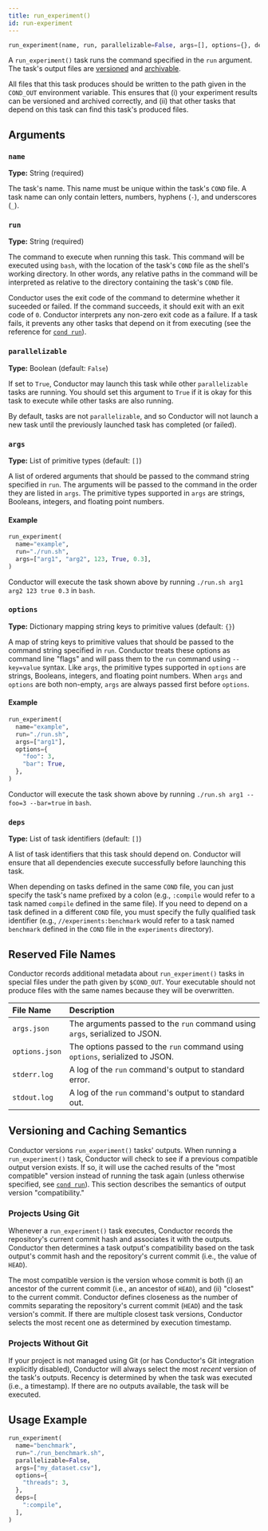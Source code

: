 ```yaml
---
title: run_experiment()
id: run-experiment
---
```


```python
run_experiment(name, run, parallelizable=False, args=[], options={}, deps=[])
```

A `run_experiment()` task runs the command specified in the `run` argument. The
task's output files are [versioned](#versioning-semantics) and
[archivable](cli/archive.md).

All files that this task produces should be written to the path given in the
`COND_OUT` environment variable. This ensures that (i) your experiment results
can be versioned and archived correctly, and (ii) that other tasks that depend
on this task can find this task's produced files.

## Arguments

### `name`

**Type:** String (required)

The task's name. This name must be unique within the task's `COND` file. A task
name can only contain letters, numbers, hyphens (`-`), and underscores (`_`).

### `run`

**Type:** String (required)

The command to execute when running this task. This command will be executed
using `bash`, with the location of the task's `COND` file as the shell's working
directory. In other words, any relative paths in the command will be interpreted
as relative to the directory containing the task's `COND` file.

Conductor uses the exit code of the command to determine whether it suceeded or
failed. If the command succeeds, it should exit with an exit code of `0`.
Conductor interprets any non-zero exit code as a failure. If a task fails, it
prevents any other tasks that depend on it from executing (see the reference for
[`cond run`](cli/run.md)).

### `parallelizable`

**Type:** Boolean (default: `False`)

If set to `True`, Conductor may launch this task while other `parallelizable`
tasks are running. You should set this argument to `True` if it is okay for this
task to execute while other tasks are also running.

By default, tasks are not `parallelizable`, and so Conductor will not launch a
new task until the previously launched task has completed (or failed).

### `args`

**Type:** List of primitive types (default: `[]`)

A list of ordered arguments that should be passed to the command string
specified in `run`. The arguments will be passed to the command in the order
they are listed in `args`. The primitive types supported in `args` are strings,
Booleans, integers, and floating point numbers.

#### Example

```python
run_experiment(
  name="example",
  run="./run.sh",
  args=["arg1", "arg2", 123, True, 0.3],
)
```

Conductor will execute the task shown above by running `./run.sh arg1 arg2 123
true 0.3` in `bash`.

### `options`

**Type:** Dictionary mapping string keys to primitive values (default: `{}`)

A map of string keys to primitive values that should be passed to the command
string specified in `run`. Conductor treats these options as command line
"flags" and will pass them to the `run` command using `--key=value` syntax. Like
`args`, the primitive types supported in `options` are strings, Booleans,
integers, and floating point numbers. When `args` and `options` are both
non-empty, `args` are always passed first before `options`.

#### Example

```python
run_experiment(
  name="example",
  run="./run.sh",
  args=["arg1"],
  options={
    "foo": 3,
    "bar": True,
  },
)
```

Conductor will execute the task shown above by running `./run.sh arg1 --foo=3
--bar=true` in `bash`.

### `deps`

**Type:** List of task identifiers (default: `[]`)

A list of task identifiers that this task should depend on. Conductor will
ensure that all dependencies execute successfully before launching this task.

When depending on tasks defined in the same `COND` file, you can just specify
the task's name prefixed by a colon (e.g., `:compile` would refer to a task
named `compile` defined in the same file). If you need to depend on a task
defined in a different `COND` file, you must specify the fully qualified task
identifier (e.g., `//experiments:benchmark` would refer to a task named
`benchmark` defined in the `COND` file in the `experiments` directory).

## Reserved File Names

Conductor records additional metadata about `run_experiment()` tasks in special
files under the path given by `$COND_OUT`. Your executable should not produce
files with the same names because they will be overwritten.

| File Name         | Description  |
| :---------------- | :----------- |
| `args.json`       | The arguments passed to the `run` command using `args`, serialized to JSON. |
| `options.json`    | The options passed to the `run` command using `options`, serialized to JSON. |
| `stderr.log`      | A log of the `run` command's output to standard error. |
| `stdout.log`      | A log of the `run` command's output to standard out. |

## Versioning and Caching Semantics

Conductor versions `run_experiment()` tasks' outputs. When running a
`run_experiment()` task, Conductor will check to see if a previous compatible
output version exists. If so, it will use the cached results of the "most
compatible" version instead of running the task again (unless otherwise
specified, see [`cond run`](cli/run.md)). This section describes the semantics
of output version "compatibility."

### Projects Using Git

Whenever a `run_experiment()` task executes, Conductor records the repository's
current commit hash and associates it with the outputs. Conductor then
determines a task output's compatibility based on the task output's commit hash
and the repository's current commit (i.e., the value of `HEAD`).

The most compatible version is the version whose commit is both (i) an ancestor
of the current commit (i.e., an ancestor of `HEAD`), and (ii) "closest" to the
current commit. Conductor defines closeness as the number of commits separating
the repository's current commit (`HEAD`) and the task version's commit. If there
are multiple closest task versions, Conductor selects the most recent one as
determined by execution timestamp.

### Projects Without Git

If your project is not managed using Git (or has Conductor's Git integration
explicitly disabled), Conductor will always select the most _recent_ version of
the task's outputs. Recency is determined by when the task was executed (i.e., a
timestamp). If there are no outputs available, the task will be executed.

## Usage Example

```python title="COND"
run_experiment(
  name="benchmark",
  run="./run_benchmark.sh",
  parallelizable=False,
  args=["my_dataset.csv"],
  options={
    "threads": 3,
  },
  deps=[
    ":compile",
  ],
)
```
